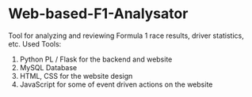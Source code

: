 # Web-based-F1-Analysator
Tool for analyzing and reviewing Formula 1 race results, driver statistics, etc.
Used Tools:
  1. Python PL / Flask for the backend and website
  2. MySQL Database
  3. HTML, CSS for the website design
  4. JavaScript for some of event driven actions on the website
